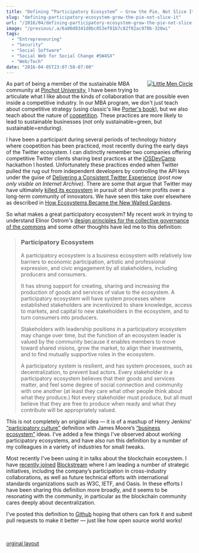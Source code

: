 ```yaml
---
title: "Defining “Participatory Ecosystem” — Grow the Pie, Not Slice It!"
slug: "defining-participatory-ecosystem-grow-the-pie-not-slice-it"
url: "/2016/04/defining-participatory-ecosystem-grow-the-pie-not-slice-it.html"
image: "/previous/.a/6a00d8341d8bc053ef01b7c82f02ac970b-320wi"
tags:
  - "Entrepreneuring"
  - "Security"
  - "Social Software"
  - "Social Web for Social Change #SW4SX"
  - "Web/Tech"
date: "2016-04-05T23:07:58-07:00"
---
```

<p><a class="asset-img-link" href="/previous/.a/6a00d8341d8bc053ef01b7c82f02ac970b-pi" style="float: right;"><img alt="Little Men Circle" class="asset  asset-image at-xid-6a00d8341d8bc053ef01b7c82f02ac970b img-responsive" src="/previous/.a/6a00d8341d8bc053ef01b7c82f02ac970b-320wi" style="margin: 0px 0px 5px 5px;" title="Little Men Circle" /></a>As part of being a&#0160;member of the sustainable MBA community at <a href="http://pinchot.edu/">Pinchot University</a>, I have been trying to articulate what I like about the kinds of collaboration that are possible even inside a competitive industry. In our MBA program, we don&#39;t just teach about competitive strategy&#0160;(using classic&#39;s like <a href="http://www.amazon.com/On-Competition-Michael-E-Porter/dp/0875847951">Porter&#39;s book</a>), but we also teach about the nature of&#0160;<a href="https://en.wikipedia.org/wiki/Coopetition" title="Wikipedia link to Coopetition">coopetition</a>. These practices&#0160;are more&#0160;likely to lead to sustainable businesses (not only sustainable=green, but sustainable=enduring).</p>
<p>I have been a participant during several periods of technology history where coopetition has been practiced, most recently during the early days of the Twitter ecosystem. I can distinctly remember two companies&#0160;offering competitive Twitter clients sharing best practices at the <a href="http://www.iosdevcamp.org">iOSDevCamp</a> hackathon I hosted. Unfortunately these practices ended when Twitter pulled the rug out from independent developers by controlling the API keys under the guise of <a href="https://web.archive.org/web/20131017201719/https://dev.twitter.com/blog/delivering-consistent-twitter-experience">Delivering a Consistent Twitter Experience</a><em>&#0160;(post now only visible on Internet Archive)</em>. There are some that argue that Twitter may have ultimately <a href="http://www.novaspivack.com/technology/where-twitter-went-wrong-and-how-to-right-it">killed its ecosystem</a> in pursuit of short-term profits over a long-term community of innovators. We have seen this take over elsewhere as described in&#0160;<a href="https://pando.com/2012/11/03/how-ecosystems-became-the-new-walled-gardens/">How Ecosystems Became the New Walled Gardens</a>.</p>
<p>So what makes a great participatory ecosystem? My recent work in trying to understand Elinor Ostrom&#39;s <a href="/2015/11/a-revised-ostroms-design-principles-for-collective-governance-of-the-commons-.html">design principles for the collective governance of the commons</a>&#0160;and some other thoughts have led me to this definition:</p>
<blockquote>
<h3>Participatory Ecosystem</h3>
<p>A participatory ecosystem is a business ecosystem with relatively low barriers to economic participation, artistic and professional expression, and civic engagement by all stakeholders, including producers and consumers.</p>
<p>It has strong support for creating, sharing and increasing the production of goods and services of value to the ecosystem. A participatory ecosystem will have system processes where established stakeholders are incentivized to share knowledge, access to markets, and capital to new stakeholders in the ecosystem, and to turn consumers into producers.</p>
<p>Stakeholders with leadership positions in a participatory ecosystem may change over time, but the function of an ecosystem leader is valued by the community because it enables members to move toward shared visions, grow the market, to align their investments, and to find mutually supportive roles in the ecosystem.</p>
<p>A participatory system is resilient, and has system processes, such as decentralization, to prevent bad actors. Every stakeholder in a participatory ecosystem believes that their goods and services matter, and feel some degree of social connection and community with one another (at least they care what other people think about what they produce.) Not every stakeholder must produce, but all must believe that they are free to produce when ready and what they contribute will be appropriately valued.</p>
</blockquote>
<p>This is not completely an original idea&#0160;— it is of&#0160;a mashup of Henry Jenkins’ <a href="http://en.wikipedia.org/wiki/Participatory_culture">“participatory culture”</a>&#0160;definition&#0160;with&#0160;James Moore’s <a href="http://en.wikipedia.org/wiki/Business_ecosystem">“business ecosystem”</a>&#0160;ideas. I&#39;ve added a few&#0160;things I&#39;ve observed about&#0160;working participatory ecosystems, and have also&#0160;run this definition&#0160;by a number of my colleagues in a variety of industries for small tweaks.</p>
<p>Most recently I&#39;ve been using it in talks about the blockchain ecosystem. I have <a href="https://blockstream.com/2016/04/05/blockstream-christopher-allen-linux-foundation-w3c-ietf/">recently joined</a> <a href="http://www.blockstream.com">Blockstream</a>&#0160;where I am leading a number of&#0160;strategic initiatives, including the company’s participation in cross-industry collaborations, as well as future technical efforts with international standards organizations such as W3C, IETF, and Oasis. In these efforts I have been sharing this definition more broadly, and it seems to be resonating with the community, in particular as the blockchain community cares deeply about decentralization.</p>
<p>I&#39;ve posted this definition to <a href="http://www.participatoryecosystem.com/">Github</a>&#0160;hoping that others can fork it and submit pull requests to make it better — just like how&#0160;open source world works!</p>
<p>&#0160;</p>
<p class="previous"><a href="/previous/2016/04/defining-participatory-ecosystem-grow-the-pie-not-slice-it.html" rel="syndication" class="u-syndication" >orginal layout</a></p>
